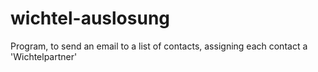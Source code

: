 # wichtel-auslosung
Program, to send an email to a list of contacts, assigning each contact a 'Wichtelpartner'
